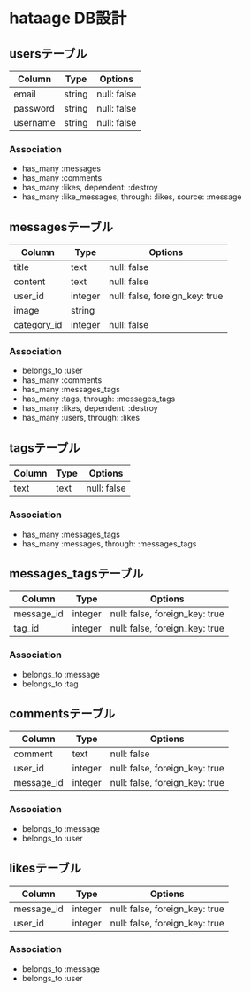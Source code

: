 # hataage DB設計

## usersテーブル
|Column|Type|Options|
|------|----|-------|
|email|string|null: false|
|password|string|null: false|
|username|string|null: false|
### Association
- has_many :messages
- has_many :comments
- has_many :likes, dependent: :destroy
- has_many :like_messages, through: :likes, source: :message

## messagesテーブル
|Column|Type|Options|
|------|----|-------|
|title|text|null: false|
|content|text|null: false|
|user_id|integer|null: false, foreign_key: true|
|image|string|
|category_id|integer|null: false|

### Association
- belongs_to :user
- has_many :comments
- has_many :messages_tags
- has_many  :tags,  through:  :messages_tags
- has_many :likes, dependent: :destroy
- has_many :users, through: :likes

## tagsテーブル
|Column|Type|Options|
|------|----|-------|
|text|text|null: false|
### Association
- has_many :messages_tags
- has_many  :messages,  through:  :messages_tags

## messages_tagsテーブル
|Column|Type|Options|
|------|----|-------|
|message_id|integer|null: false, foreign_key: true|
|tag_id|integer|null: false, foreign_key: true|
### Association
- belongs_to :message
- belongs_to :tag

## commentsテーブル
|Column|Type|Options|
|------|----|-------|
|comment|text|null: false|
|user_id|integer|null: false, foreign_key: true|
|message_id|integer|null: false, foreign_key: true|
### Association
- belongs_to :message
- belongs_to :user

## likesテーブル
|Column|Type|Options|
|------|----|-------|
|message_id|integer|null: false, foreign_key: true|
|user_id|integer|null: false, foreign_key: true|
### Association
- belongs_to :message
- belongs_to :user